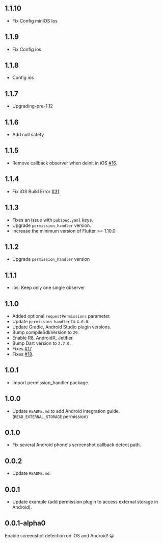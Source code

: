 ## 1.1.10
- Fix Config miniOS Ios
## 1.1.9
- Fix Config ios
## 1.1.8
- Config ios
## 1.1.7
- Upgrading-pre-1.12
## 1.1.6
- Add null safety
## 1.1.5
- Remove callback observer when deinit in iOS [#16](https://github.com/flutter-moum/flutter_screenshot_callback/issues/16).

## 1.1.4
- Fix iOS Build Error [#31](https://github.com/flutter-moum/flutter_screenshot_callback/issues/31).

## 1.1.3
- Fixes an issue with `pubspec.yaml` keys.
- Upgrade `permission_handler` version.
- Increase the minimum version of Flutter >= 1.10.0

## 1.1.2
- Upgrade `permission_handler` version

## 1.1.1
- ios: Keep only one single observer

## 1.1.0
- Added optional `requestPermissions` parameter.
- Update `permission_handler` to `4.0.0`.
- Update Gradle, Android Studio plugin versions.
- Bump compileSdkVersion to `29`.
- Enable R8, AndroidX, Jetifier.
- Bump Dart version to `2.7.0`.
- Fixes [#17](https://github.com/flutter-moum/flutter_screenshot_callback/issues/17).
- Fixes [#18](https://github.com/flutter-moum/flutter_screenshot_callback/issues/18).

## 1.0.1
- Import permission_handler package.

## 1.0.0
- Update `README.md` to add Android integration guide. (`READ_EXTERNAL_STORAGE` permission)

## 0.1.0
- Fix several Android phone's screenshot callback detect path.

## 0.0.2
- Update `README.md`.

## 0.0.1

- Update example (add permission plugin to access external storage in Android).

## 0.0.1-alpha0

Enable screenshot detection on iOS and Android! 😀


